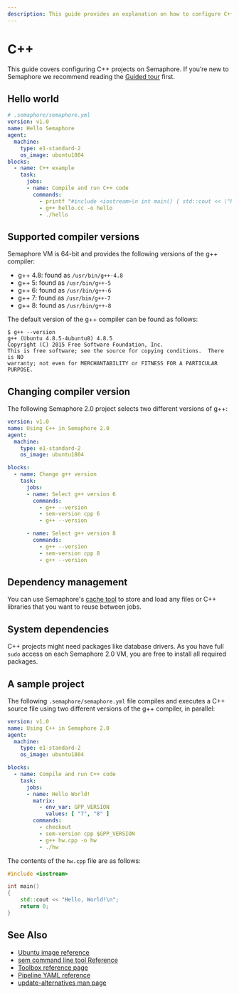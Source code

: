 ```yaml
---
description: This guide provides an explanation on how to configure C++ projects on Semaphore 2.0. It provides example projects as well that should help you get started.
---
```


# C++

This guide covers configuring C++ projects on Semaphore.
If you’re new to Semaphore we recommend reading the
[Guided tour](https://docs.semaphoreci.com/guided-tour/getting-started/) first.

## Hello world

```yaml
# .semaphore/semaphore.yml
version: v1.0
name: Hello Semaphore
agent:
  machine:
    type: e1-standard-2
    os_image: ubuntu1804
blocks:
  - name: C++ example
    task:
      jobs:
      - name: Compile and run C++ code
        commands:
          - printf "#include <iostream>\n int main() { std::cout << \"Hello world\"; return 0; }" > hello.cc
          - g++ hello.cc -o hello
          - ./hello
```

## Supported compiler versions

Semaphore VM is 64-bit and provides the following versions of the g++ compiler:

- g++ 4.8: found as `/usr/bin/g++-4.8`
- g++ 5: found as `/usr/bin/g++-5`
- g++ 6: found as `/usr/bin/g++-6`
- g++ 7: found as `/usr/bin/g++-7`
- g++ 8: found as `/usr/bin/g++-8`

The default version of the g++ compiler can be found as follows:

```
$ g++ --version
g++ (Ubuntu 4.8.5-4ubuntu8) 4.8.5
Copyright (C) 2015 Free Software Foundation, Inc.
This is free software; see the source for copying conditions.  There is NO
warranty; not even for MERCHANTABILITY or FITNESS FOR A PARTICULAR PURPOSE.
```

## Changing compiler version

The following Semaphore 2.0 project selects two different versions of g++:

```yaml
version: v1.0
name: Using C++ in Semaphore 2.0
agent:
  machine:
    type: e1-standard-2
    os_image: ubuntu1804

blocks:
  - name: Change g++ version
    task:
      jobs:
      - name: Select g++ version 6
        commands:
          - g++ --version
          - sem-version cpp 6
          - g++ --version

      - name: Select g++ version 8
        commands:
          - g++ --version
          - sem-version cpp 8
          - g++ --version
```

## Dependency management

You can use Semaphore's [cache tool](https://docs.semaphoreci.com/reference/toolbox-reference/#cache)
to store and load any files or C++ libraries that you want to reuse between jobs.

## System dependencies

C++ projects might need packages like database drivers. As you have full `sudo`
access on each Semaphore 2.0 VM, you are free to install all required packages.

## A sample project

The following `.semaphore/semaphore.yml` file compiles and executes a C++ source
file using two different versions of the g++ compiler, in parallel:

```yaml
version: v1.0
name: Using C++ in Semaphore 2.0
agent:
  machine:
    type: e1-standard-2
    os_image: ubuntu1804

blocks:
  - name: Compile and run C++ code
    task:
      jobs:
      - name: Hello World!
        matrix:
          - env_var: GPP_VERSION
            values: [ "7", "8" ]
        commands:
          - checkout
          - sem-version cpp $GPP_VERSION
          - g++ hw.cpp -o hw
          - ./hw
```

The contents of the `hw.cpp` file are as follows:

```cpp
#include <iostream>

int main()
{
    std::cout << "Hello, World!\n";
    return 0;
}
```

## See Also

- [Ubuntu image reference](https://docs.semaphoreci.com/ci-cd-environment/ubuntu-18.04-image/)
- [sem command line tool Reference](https://docs.semaphoreci.com/reference/sem-command-line-tool/)
- [Toolbox reference page](https://docs.semaphoreci.com/reference/toolbox-reference/)
- [Pipeline YAML reference](https://docs.semaphoreci.com/reference/pipeline-yaml-reference/)
- [update-alternatives man page](http://manpages.ubuntu.com/manpages/trusty/man8/update-alternatives.8.html)
